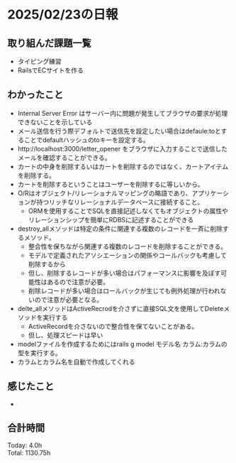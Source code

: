 # 2025/02/23の日報
## 取り組んだ課題一覧
* タイピング練習
*  RailsでECサイトを作る
## わかったこと
* Internal Server Error はサーバー内に問題が発生してブラウザの要求が処理できないことを示している
*  メール送信を行う際デフォルトで送信先を設定したい場合はdefaule:toとすることでdefaultハッシュのtoキーを設定する。
*  http://localhost:3000/letter_opener をブラウザに入力することで送信したメールを確認することができる。
*  カートの中身を削除するいはカートを削除するのではなく、カートアイテムを削除する。
  *  カートを削除するということはユーザーを削除するに等しいから。
* O/Rはオブジェクト/リレーショナルマッピングの略語であり、アプリケーションが持つリッチなリレーショナルデータベースに接続すること。
  * ORMを使用することでSQLを直接記述しなくてもオブジェクトの属性やリレーションシップを簡単にRDBSに記述することができる
* destroy_allメソッドは特定の条件に関連する複数のレコードを一斉に削除するメソッド。
  * 整合性を保ちながら関連する複数のレコードを削除することができる。
  * モデルで定義されたアソシエーションの関係やコールバックも考慮して削除するから
  * 但し、削除するレコードが多い場合はパフォーマンスに影響を及ぼす可能性はあるので注意が必要。
  * 削除レコードが多い場合はロールバックが生じても例外処理が行われないので注意が必要となる。
* delte_allメソッドはActiveRecrodを介さずに直接SQL文を使用してDeleteメソッドを実行する
  * ActiveRecordを介さないので整合性を保てないことがある。
  *  但し、処理スピードは早い
* modelファイルを作成するためにはrails g model モデル名 カラム:カラムの型を実行する。
 * カラムとカラム名を自動で作成してくれる  
## 感じたこと
* 
## 合計時間 
Today: 4.0h<br>
Total: 1130.75h
